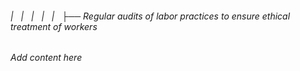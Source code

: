 ###### |   |   |   |   |   ├── Regular audits of labor practices to ensure ethical treatment of workers

*Add content here*